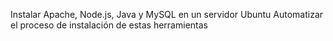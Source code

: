 Instalar Apache, Node.js, Java y MySQL en un servidor Ubuntu
Automatizar el proceso de instalación de estas herramientas
